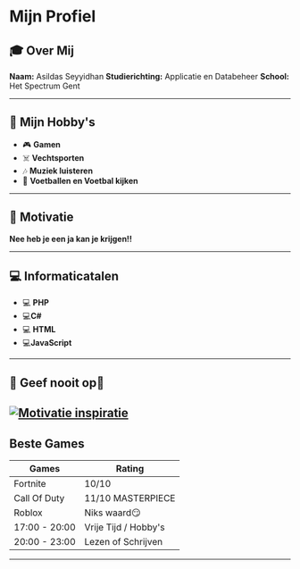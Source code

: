 # Mijn Profiel

## 🎓 Over Mij  
**Naam:** Asildas Seyyidhan
**Studierichting:** Applicatie en Databeheer
**School:** Het Spectrum Gent

---

## 🎯 Mijn Hobby's  
- 🎮 **Gamen**  
- ☠️ **Vechtsporten** 
- 🎶 **Muziek luisteren**  
- 🐯 **Voetballen en Voetbal kijken**  

---

## 🌟 Motivatie  
**Nee heb je een ja kan je krijgen!!**


---
## 💻 Informaticatalen

- 💻 **PHP**  
- 💻**C#** 
- 💻 **HTML**  
- 💻**JavaScript**  
---

## 💪️ Geef nooit op💪  
 

[![Motivatie inspiratie](https://i.ytimg.com/vi/7zndiUyDSf0/hq720.jpg?sqp=-oaymwE7CK4FEIIDSFryq4qpAy0IARUAAAAAGAElAADIQj0AgKJD8AEB-AH-CYAC0AWKAgwIABABGH8gUSgTMA8=&rs=AOn4CLBJqtc3Xw8Beo5FR2PhvE0pDZzprA)](https://sigma.world/play/games/)
---

## Beste Games
| **Games**  | **Rating**          |  
|---------------|-------------------------|  
| Fortnite      | 10/10                   |  
| Call Of Duty  | 11/10 MASTERPIECE       |  
| Roblox        | Niks waard😏           |  
| 17:00 - 20:00 | Vrije Tijd / Hobby's    |  
| 20:00 - 23:00 | Lezen of Schrijven      |  
---


